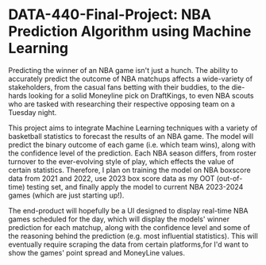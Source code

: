 # DATA-440-Final-Project: NBA Prediction Algorithm using Machine Learning

Predicting the winner of an NBA game isn't just a hunch. The ability to accurately predict the outcome of NBA matchups affects a wide-variety of stakeholders,
from the casual fans betting with their buddies, to the die-hards looking for a solid Moneyline pick on DraftKings, to even NBA scouts who are tasked with researching
their respective opposing team on a Tuesday night. 

This project aims to integrate Machine Learning techniques with a variety of basketball statistics to forecast the results of an NBA game. The model will predict the binary outcome of each game (i.e. which team wins), along with the confidence level of the prediction. Each NBA season differs, from roster turnover to the ever-evolving style of play, which effects the value of certain statistics. Therefore, I plan on training the model on NBA boxscore data from 2021 and 2022, use 2023 box score data as my OOT (out-of-time) testing set, and finally apply the model to current NBA 2023-2024 games (which are just starting up!). 

The end-product will hopefully be a UI designed to display real-time NBA games scheduled for the day, which will display the models' winner prediction for each matchup,
along with the confidence level and some of the reasoning behind the prediction (e.g. most influential statistics). This will eventually require scraping the data from certain platforms,for I'd want to show the games' point spread and MoneyLine values. 
           


